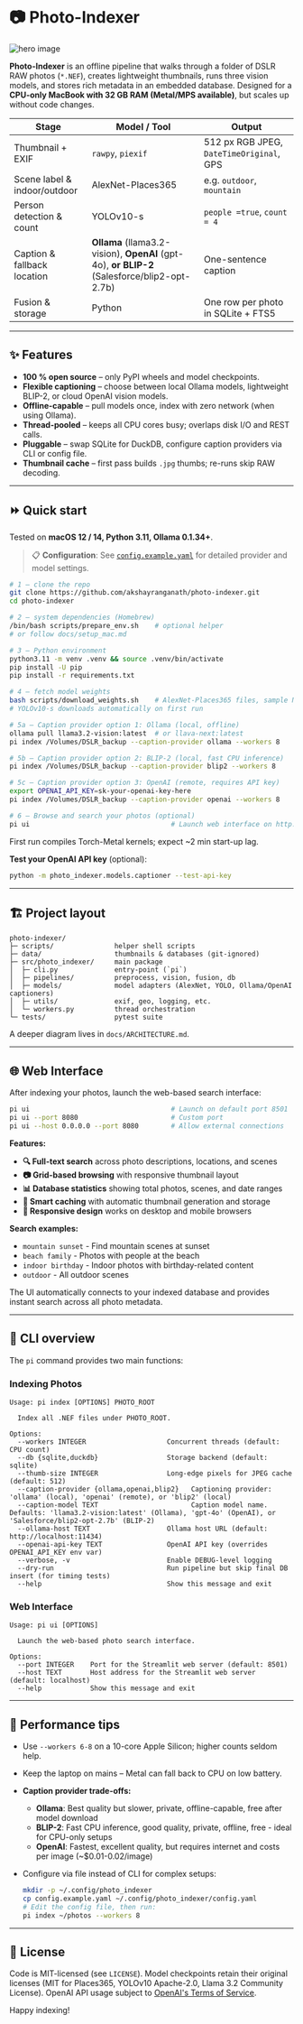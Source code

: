 # 📷 Photo-Indexer

![hero image](./hero-image.jpg)

**Photo-Indexer** is an offline pipeline that walks through a folder of DSLR RAW photos (`*.NEF`), creates lightweight thumbnails, runs three vision models, and stores rich metadata in an embedded database.
Designed for a **CPU-only MacBook with 32 GB RAM (Metal/MPS available)**, but scales up without code changes.

| Stage                        | Model / Tool                    | Output                                   |
| ---------------------------- | ------------------------------- | ---------------------------------------- |
| Thumbnail + EXIF             | `rawpy`, `piexif`               | 512 px RGB JPEG, `DateTimeOriginal`, GPS |
| Scene label & indoor/outdoor | AlexNet-Places365               | e.g. `outdoor`, `mountain`               |
| Person detection & count     | YOLOv10-s                       | `people =true`, `count = 4`              |
| Caption & fallback location  | **Ollama** (llama3.2-vision), **OpenAI** (gpt-4o), **or** **BLIP-2** (Salesforce/blip2-opt-2.7b) | One-sentence caption                     |
| Fusion & storage             | Python                          | One row per photo in SQLite + FTS5       |

---

## ✨ Features

* **100 % open source** – only PyPI wheels and model checkpoints.
* **Flexible captioning** – choose between local Ollama models, lightweight BLIP-2, or cloud OpenAI vision models.
* **Offline-capable** – pull models once, index with zero network (when using Ollama).
* **Thread-pooled** – keeps all CPU cores busy; overlaps disk I/O and REST calls.
* **Pluggable** – swap SQLite for DuckDB, configure caption providers via CLI or config file.
* **Thumbnail cache** – first pass builds `.jpg` thumbs; re-runs skip RAW decoding.

---

## ⏩ Quick start

Tested on **macOS 12 / 14, Python 3.11, Ollama 0.1.34+**.

> 📋 **Configuration**: See [`config.example.yaml`](config.example.yaml) for detailed provider and model settings.

```bash
# 1 — clone the repo
git clone https://github.com/akshayranganath/photo-indexer.git
cd photo-indexer

# 2 — system dependencies (Homebrew)
/bin/bash scripts/prepare_env.sh    # optional helper
# or follow docs/setup_mac.md

# 3 — Python environment
python3.11 -m venv .venv && source .venv/bin/activate
pip install -U pip
pip install -r requirements.txt

# 4 — fetch model weights
bash scripts/download_weights.sh    # AlexNet-Places365 files, sample NEFs
# YOLOv10-s downloads automatically on first run

# 5a — Caption provider option 1: Ollama (local, offline)
ollama pull llama3.2-vision:latest  # or llava-next:latest
pi index /Volumes/DSLR_backup --caption-provider ollama --workers 8

# 5b — Caption provider option 2: BLIP-2 (local, fast CPU inference)
pi index /Volumes/DSLR_backup --caption-provider blip2 --workers 8

# 5c — Caption provider option 3: OpenAI (remote, requires API key)
export OPENAI_API_KEY=sk-your-openai-key-here
pi index /Volumes/DSLR_backup --caption-provider openai --workers 8

# 6 — Browse and search your photos (optional)
pi ui                                   # Launch web interface on http://localhost:8501
```

First run compiles Torch-Metal kernels; expect \~2 min start-up lag.

**Test your OpenAI API key** (optional):
```bash
python -m photo_indexer.models.captioner --test-api-key
```

---

## 🏗️ Project layout

```
photo-indexer/
├─ scripts/               helper shell scripts
├─ data/                  thumbnails & databases (git-ignored)
├─ src/photo_indexer/     main package
│  ├─ cli.py              entry-point (`pi`)
│  ├─ pipelines/          preprocess, vision, fusion, db
│  ├─ models/             model adapters (AlexNet, YOLO, Ollama/OpenAI captioners)
│  ├─ utils/              exif, geo, logging, etc.
│  └─ workers.py          thread orchestration
└─ tests/                 pytest suite
```

A deeper diagram lives in `docs/ARCHITECTURE.md`.

---

## 🌐 Web Interface

After indexing your photos, launch the web-based search interface:

```bash
pi ui                                   # Launch on default port 8501
pi ui --port 8080                       # Custom port
pi ui --host 0.0.0.0 --port 8080        # Allow external connections
```

**Features:**
- **🔍 Full-text search** across photo descriptions, locations, and scenes
- **📷 Grid-based browsing** with responsive thumbnail layout
- **📊 Database statistics** showing total photos, scenes, and date ranges
- **🎯 Smart caching** with automatic thumbnail generation and storage
- **📱 Responsive design** works on desktop and mobile browsers

**Search examples:**
- `mountain sunset` - Find mountain scenes at sunset
- `beach family` - Photos with people at the beach
- `indoor birthday` - Indoor photos with birthday-related content
- `outdoor` - All outdoor scenes

The UI automatically connects to your indexed database and provides instant search across all photo metadata.

---

## 🔧 CLI overview

The `pi` command provides two main functions:

### Indexing Photos
```
Usage: pi index [OPTIONS] PHOTO_ROOT

  Index all .NEF files under PHOTO_ROOT.

Options:
  --workers INTEGER                    Concurrent threads (default: CPU count)
  --db {sqlite,duckdb}                 Storage backend (default: sqlite)
  --thumb-size INTEGER                 Long-edge pixels for JPEG cache (default: 512)
  --caption-provider {ollama,openai,blip2}   Captioning provider: 'ollama' (local), 'openai' (remote), or 'blip2' (local)
  --caption-model TEXT                       Caption model name. Defaults: 'llama3.2-vision:latest' (Ollama), 'gpt-4o' (OpenAI), or 'Salesforce/blip2-opt-2.7b' (BLIP-2)
  --ollama-host TEXT                   Ollama host URL (default: http://localhost:11434)
  --openai-api-key TEXT                OpenAI API key (overrides OPENAI_API_KEY env var)
  --verbose, -v                        Enable DEBUG-level logging
  --dry-run                            Run pipeline but skip final DB insert (for timing tests)
  --help                               Show this message and exit
```

### Web Interface
```
Usage: pi ui [OPTIONS]

  Launch the web-based photo search interface.

Options:
  --port INTEGER    Port for the Streamlit web server (default: 8501)
  --host TEXT       Host address for the Streamlit web server (default: localhost)
  --help            Show this message and exit
```

---

## 🚀 Performance tips

* Use `--workers 6-8` on a 10-core Apple Silicon; higher counts seldom help.
* Keep the laptop on mains – Metal can fall back to CPU on low battery.
* **Caption provider trade-offs:**
  - **Ollama**: Best quality but slower, private, offline-capable, free after model download
  - **BLIP-2**: Fast CPU inference, good quality, private, offline, free - ideal for CPU-only setups
  - **OpenAI**: Fastest, excellent quality, but requires internet and costs per image (~$0.01-0.02/image)
* Configure via file instead of CLI for complex setups:

  ```bash
  mkdir -p ~/.config/photo_indexer
  cp config.example.yaml ~/.config/photo_indexer/config.yaml
  # Edit the config file, then run:
  pi index ~/photos --workers 8
  ```

---

## 📄 License

Code is MIT-licensed (see `LICENSE`).
Model checkpoints retain their original licenses (MIT for Places365, YOLOv10 Apache-2.0, Llama 3.2 Community License).
OpenAI API usage subject to [OpenAI's Terms of Service](https://openai.com/policies/terms-of-use).

Happy indexing!
